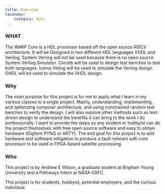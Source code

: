 ```yaml
---
title: Overview
taxonomy:
    category: docs
---
```



### WHAT

The WARP Core is a HDL processor based off the open source RISCV architecture. It will be Designed in two different HDL languages VHDL and Verilog.  System Verilog will not be used because there is no open source System Verilog Simulator.  Cocotb will be used to design test benches to test both languages.  Icarus Veilog will be used to simulate the Verilog design. GHDL will be used to simulate the VHDL design.  

### Why

The main purpose for this project is for me to apply what I learn in my various classes to a single project. Mainly, understanding, implementing, and optimizing computer architecture, and using constrained random test benches to verify the design.  I will also explore other methods such as test-driven design to understand the benefits it can bring to the work I do professionally.  I want to provide the steps so any student or hobbyist can do the project themselves with free open source software and easy to obtain hardware (Digilent PYNQ or ARTY).  The end goal for this project is to add hardware and software mitigation to produce a fault-tolerant soft-core processor to be used in FPGA-based satellite processing. 

### Who

This project is by Andrew E Wilson, a graduate student at Brigham Young University and a Pathways Intern at NASA GSFC.

This project is for students, hobbyist, potential employers, and the curious individual.
